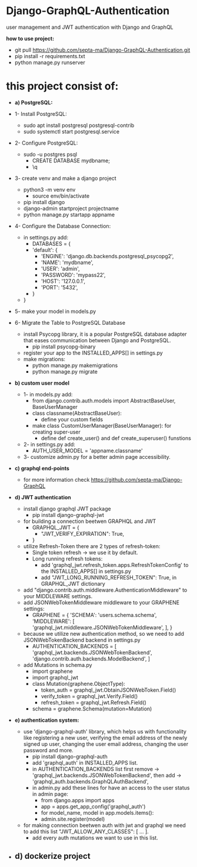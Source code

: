 # Django-GraphQL-Authentication
user management and JWT authentication with Django and GraphQL

**how to use project:**
- git pull https://github.com/septa-ma/Django-GraphQL-Authentication.git
- pip install -r requirements.txt
- python manage.py runserver
    
# this project consist of:

- **a) PostgreSQL:**
- 1- Install PostgreSQL: 
    - sudo apt install postgresql postgresql-contrib
    - sudo systemctl start postgresql.service
- 2- Configure PostgreSQL:
    - sudo -u postgres psql
        - CREATE DATABASE mydbname;
        - \q
- 3- create venv and make a django project
    - python3 -m venv env
        - source env/bin/activate
    - pip install django
    - django-admin startproject projectname
    - python manage.py startapp appname
- 4- Configure the Database Connection:
    - in settings.py add:
       - DATABASES = {
        - 'default': {
            - 'ENGINE': 'django.db.backends.postgresql_psycopg2',
            - 'NAME': 'mydbname', 
            - 'USER': 'admin', 
            - 'PASSWORD': 'mypass22',
            - 'HOST': '127.0.0.1', 
            - 'PORT': '5432',
        - }
    - }
- 5- make your model in models.py
- 6- Migrate the Table to PostgreSQL Database
    - install Psycopg library, it is a popular PostgreSQL database adapter that eases communication between Django and PostgreSQL.
        - pip install psycopg-binary
    - register your app to the INSTALLED_APPS[] in settings.py
    - make migrations:
        - python manage.py makemigrations
        - python manage.py migrate

- **b) custom user model**
    - 1- in models.py add:
        - from django.contrib.auth.models import AbstractBaseUser, BaseUserManager
        - class classname(AbstractBaseUser):
            - define your custom fields
        - make class CustomUserManager(BaseUserManager): for creating super-user
            - define def create_user() and def create_superuser() funstions
    - 2- in settings.py add:
        - AUTH_USER_MODEL = 'appname.classname'
    - 3- customize admin.py for a better admin page accessibility.

- **c) graphql end-points**
    - for more information check https://github.com/septa-ma/Django-GraphQL

- **d) JWT authentication**
    - install django graphql JWT package
        - pip install django-graphql-jwt
    - for building a connection beetwen GRAPHQL and JWT
        -   GRAPHQL_JWT = {
            -    "JWT_VERIFY_EXPIRATION": True,
        -   }
    - utilize Refresh-Token there are 2 types of refresh-token:
        - Single token refresh -> we use it by default.
        - Long running refresh tokens:
            - add 'graphql_jwt.refresh_token.apps.RefreshTokenConfig' to the INSTALLED_APPS[] in settings.py
            - add "JWT_LONG_RUNNING_REFRESH_TOKEN": True, in GRAPHQL_JWT dictionary
    - add "django.contrib.auth.middleware.AuthenticationMiddleware" to your MIDDLEWARE settings.
    - add JSONWebTokenMiddleware middleware to your GRAPHENE settings:
        - GRAPHENE = {
            'SCHEMA': 'users.schema.schema',
            'MIDDLEWARE': [
                'graphql_jwt.middleware.JSONWebTokenMiddleware',
            ],
        } 
    - because we utilize new authentication method, so we need to add JSONWebTokenBackend backend in settings.py
        - AUTHENTICATION_BACKENDS = [
            'graphql_jwt.backends.JSONWebTokenBackend',
            'django.contrib.auth.backends.ModelBackend',
        ]
    - add Mutations in schema.py
        - import graphene
        - import graphql_jwt
        - class Mutation(graphene.ObjectType):
            - token_auth = graphql_jwt.ObtainJSONWebToken.Field()
            - verify_token = graphql_jwt.Verify.Field()
            - refresh_token = graphql_jwt.Refresh.Field()
        - schema = graphene.Schema(mutation=Mutation)

- **e) authentication system:**
    - use 'django-graphql-auth' library, which helps us with functionality like registering a new user, verifying the email address of the newly signed up user, changing the user email address, changing the user password and more.
        - pip install django-graphql-auth
        - add 'graphql_auth' in INSTALLED_APPS list.
        - in AUTHENTICATION_BACKENDS list first remove -> 'graphql_jwt.backends.JSONWebTokenBackend', then add -> 'graphql_auth.backends.GraphQLAuthBackend', 
        - in admin.py add these lines for have an access to the user status in admin page:
            - from django.apps import apps
            - app = apps.get_app_config('graphql_auth')
            - for model_name, model in app.models.items():
            - admin.site.register(model)
    - for making connection beetwen auth with jwt and graphql we need to add this list "JWT_ALLOW_ANY_CLASSES": [ ... ].
        - add every auth mutations we want to use in this list.
    
- **d) dockerize project**
    - 
